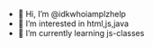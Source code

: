 - 👋 Hi, I’m @idkwhoiamplzhelp
- 👀 I’m interested in html,js,java
- 🌱 I’m currently learning js-classes

